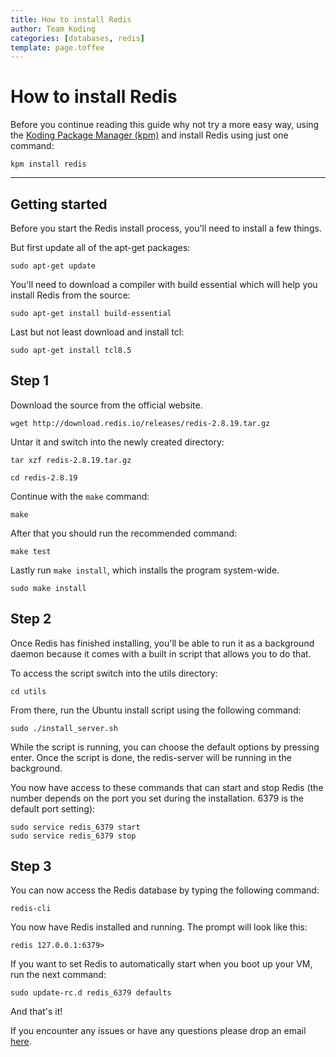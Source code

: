 ```yaml
---
title: How to install Redis
author: Team Koding
categories: [databases, redis]
template: page.toffee
---
```


# How to install Redis

Before you continue reading this guide why not try a more easy way, using the [Koding Package Manager (kpm)](http://learn.koding.com/guides/getting-started-kpm/) and install Redis using just one command:

```
kpm install redis
```

***

## Getting started

Before you start the Redis install process, you'll need to install a few things.

But first update all of the apt-get packages:

```
sudo apt-get update
```

You'll need to download a compiler with build essential which will help you install Redis from the source:

```
sudo apt-get install build-essential
```

Last but not least download and install tcl:

```
sudo apt-get install tcl8.5
```

## Step 1

Download the source from the official website.

```
wget http://download.redis.io/releases/redis-2.8.19.tar.gz
```

Untar it and switch into the newly created directory:

```
tar xzf redis-2.8.19.tar.gz

cd redis-2.8.19
```

Continue with the `make` command:

```
make
```

After that you should run the recommended command:

```
make test
```

Lastly run `make install`, which installs the program system-wide.

```
sudo make install
```

## Step 2

Once Redis has finished installing, you'll be able to run it as a background daemon because it comes with a built in script that allows you to do that.

To access the script switch into the utils directory:

```
cd utils
```

From there, run the Ubuntu install script using the following command:

```
sudo ./install_server.sh
```

While the script is running, you can choose the default options by pressing enter. Once the script is done, the redis-server will be running in the background.

You now have access to these commands that can start and stop Redis (the number depends on the port you set during the installation. 6379 is the default port setting):

```
sudo service redis_6379 start
sudo service redis_6379 stop
```

## Step 3

You can now access the Redis database by typing the following command:

```
redis-cli
```

You now have Redis installed and running. The prompt will look like this:

```
redis 127.0.0.1:6379>
```

If you want to set Redis to automatically start when you boot up your VM, run the next command:

```
sudo update-rc.d redis_6379 defaults
```

And that's it!

If you encounter any issues or have any questions please drop an email [here](mailto:support@koding.com).

